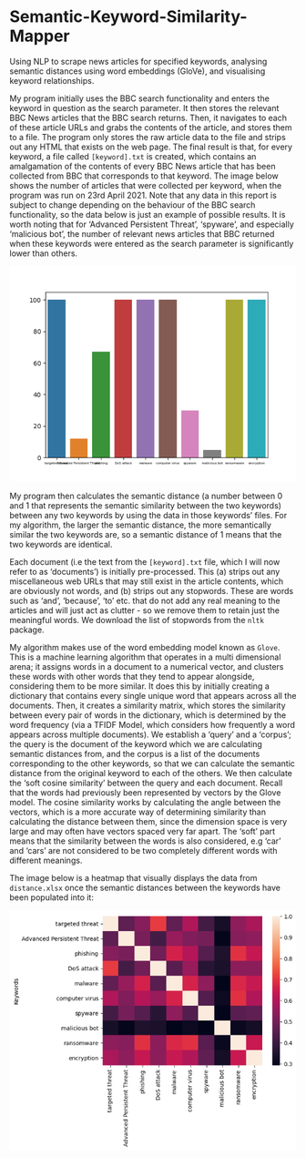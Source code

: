 # Semantic-Keyword-Similarity-Mapper
Using NLP to scrape news articles for specified keywords, analysing semantic distances using word embeddings (GloVe), and visualising keyword relationships.

My program initially uses the BBC search functionality and enters the keyword in question as the search parameter. It then stores the relevant BBC News articles that the BBC search returns. Then, it navigates to each of these article URLs and grabs the contents of the article, and stores them to a file. The program only stores the raw article data to the file and strips out any HTML that exists on the web page. The final result is that, for every keyword, a file called ```[keyword].txt``` is created, which contains an amalgamation of the contents of every BBC News article that has been collected from BBC that corresponds to that keyword. The image below shows the number of articles that were collected per keyword, when the program was run on 23rd April 2021. Note that any data in this report is subject to change depending on the behaviour of the BBC search functionality, so the data below is just an example of possible results. It is worth noting that for ‘Advanced Persistent Threat’, ‘spyware’, and especially ‘malicious bot’, the number of relevant news articles that BBC returned when these keywords were entered as the search parameter is significantly lower than others.

![Keyword Article Count](article_count.png)

My program then calculates the semantic distance (a number between 0 and 1 that represents the semantic similarity between the two keywords) between any two keywords by using the data in those keywords’ files. For my algorithm, the larger the semantic distance, the more semantically similar the two keywords are, so a semantic distance of 1 means that the two keywords are identical.

Each document (i.e the text from the ```[keyword].txt``` file, which I will now refer to as ‘documents’) is initially pre-processed. This (a) strips out any miscellaneous web URLs that may still exist in the article contents, which are obviously not words, and (b) strips out any stopwords. These are words such as ‘and’, ‘because’, ‘to’ etc. that do not add any real meaning to the articles and will just act as clutter - so we remove them to retain just the meaningful words. We download the list of stopwords from the ```nltk``` package.

My algorithm makes use of the word embedding model known as ```Glove```. This is a machine learning algorithm that operates in a multi dimensional arena; it assigns words in a document to a numerical vector, and clusters these words with other words that they tend to appear alongside, considering them to be more similar. It does this by initially creating a dictionary that contains every single unique word that appears across all the documents. Then, it creates a similarity matrix, which stores the similarity between every pair of words in the dictionary, which is determined by the word frequency (via a TFIDF Model, which considers how frequently a word appears across multiple documents). We establish a ‘query’ and a ‘corpus’; the query is the document of the keyword which we are calculating semantic distances from, and the corpus is a list of the documents corresponding to the other keywords, so that we can calculate the semantic distance from the original keyword to each of the others. We then calculate the ‘soft cosine similarity’ between the query and each document. Recall that the words had previously been represented by vectors by the Glove model. The cosine similarity works by calculating the angle between the vectors, which is a more accurate way of determining similarity than calculating the distance between them, since the dimension space is very large and may often have vectors spaced very far apart. The ‘soft’ part means that the similarity between the words is also considered, e.g ‘car’ and ‘cars’ are not considered to be two completely different words with different meanings.

The image below is a heatmap that visually displays the data from ```distance.xlsx``` once the semantic distances between the keywords have been populated into it:

![Heatmap](heatmap.png)
